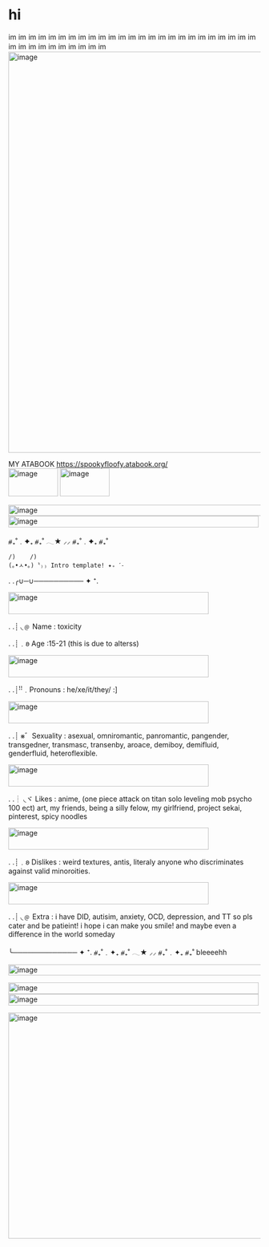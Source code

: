 # hi
<img width="16" height="16" alt="image" src="https://github.com/user-attachments/assets/542a0dcb-6104-4568-a2a7-3a36a4f50cd9" />
<img width="16" height="16" alt="image" src="https://github.com/user-attachments/assets/b746da29-1ed3-4253-95bc-37e7ea1e9383" />
<img width="16" height="16" alt="image" src="https://github.com/user-attachments/assets/cbb53715-7594-467d-82d1-f180fbd5bce2" />
<img width="16" height="16" alt="image" src="https://github.com/user-attachments/assets/2328ddb9-9cc4-420f-b254-7310bcb1798d" />
<img width="16" height="16" alt="image" src="https://github.com/user-attachments/assets/2d67f22a-39bc-45db-8a5a-76288bf981e3" />
<img width="16" height="16" alt="image" src="https://github.com/user-attachments/assets/8abbb519-774a-401e-93c5-67cd3007d311" />
<img width="16" height="16" alt="image" src="https://github.com/user-attachments/assets/cac7ead1-0f27-43a4-b716-11f5fa92a7c4" />
<img width="16" height="16" alt="image" src="https://github.com/user-attachments/assets/b2cad237-db0b-4a16-aa26-459029644e96" />
<img width="16" height="16" alt="image" src="https://github.com/user-attachments/assets/5241b9a8-0eb6-4348-9d0d-1e6c3103e14b" />
<img width="16" height="16" alt="image" src="https://github.com/user-attachments/assets/de1445c3-be43-4209-8888-254613b4ad74" />
<img width="16" height="16" alt="image" src="https://github.com/user-attachments/assets/8393c2e4-cc03-483f-a0a5-37c47a49e875" />
<img width="16" height="16" alt="image" src="https://github.com/user-attachments/assets/a2a04c10-f840-4baf-a347-b8688aaba192" />
<img width="16" height="16" alt="image" src="https://github.com/user-attachments/assets/536d5e58-9459-414e-8cc4-e51af7487d2a" />
<img width="16" height="16" alt="image" src="https://github.com/user-attachments/assets/b48504d1-f89f-4360-a9cd-b7546d3b251a" />
<img width="16" height="16" alt="image" src="https://github.com/user-attachments/assets/dafa62be-969e-47bd-bd70-c3395f4d6119" />
<img width="16" height="16" alt="image" src="https://github.com/user-attachments/assets/f2836358-66de-457f-87f6-6c0fe8b3c073" />
<img width="16" height="16" alt="image" src="https://github.com/user-attachments/assets/befc81f7-7d0a-459e-b814-48c127f65f48" />
<img width="16" height="16" alt="image" src="https://github.com/user-attachments/assets/156db104-571b-4c0e-aba6-610486fa7af1" />
<img width="16" height="16" alt="image" src="https://github.com/user-attachments/assets/d63f600e-3c2a-4ad7-8765-3a01d4f1e616" />
<img width="16" height="16" alt="image" src="https://github.com/user-attachments/assets/cf91cd86-0c7f-449c-b1f0-d4b3d3844969" />
<img width="16" height="16" alt="image" src="https://github.com/user-attachments/assets/f78dd2b8-0e7a-489e-a623-350fdf98da4a" />
<img width="16" height="16" alt="image" src="https://github.com/user-attachments/assets/23332061-abc4-4d42-95d8-b20dd32df17a" />
<img width="16" height="16" alt="image" src="https://github.com/user-attachments/assets/d75ae847-747a-4797-bf44-75a7937104aa" />
<img width="16" height="16" alt="image" src="https://github.com/user-attachments/assets/da7b7252-9389-4691-b3a3-f1347684f3c9" />
<img width="16" height="16" alt="image" src="https://github.com/user-attachments/assets/27f8dc57-53f3-4d3a-a0b5-15e2d6f57bae" />
<img width="16" height="16" alt="image" src="https://github.com/user-attachments/assets/ecd1878d-b247-4fb0-beee-83bd86691ace" />
<img width="16" height="16" alt="image" src="https://github.com/user-attachments/assets/50521109-804f-4e66-8a5d-1a75b2680a8b" />
<img width="16" height="16" alt="image" src="https://github.com/user-attachments/assets/c9bbf922-6a1a-4c7b-a127-31ab90629143" />
<img width="16" height="16" alt="image" src="https://github.com/user-attachments/assets/e3bdea30-8828-4a94-9029-f5bc65e3bf96" />
<img width="16" height="16" alt="image" src="https://github.com/user-attachments/assets/54e970cb-5c32-4c43-b4b3-4b5e6f69b755" />
<img width="16" height="16" alt="image" src="https://github.com/user-attachments/assets/ff890a64-1ee2-4b6b-8544-dc3aaf51d4d1" />
<img width="16" height="16" alt="image" src="https://github.com/user-attachments/assets/cb15bc32-d76e-43a5-8d6c-fe93c2c199da" />
<img width="16" height="16" alt="image" src="https://github.com/user-attachments/assets/88e5875a-5110-4b88-8fd2-33187116a1ea" />
<img width="16" height="16" alt="image" src="https://github.com/user-attachments/assets/4214bd17-4832-4ea2-be0d-a45ad7a46724" />
<img width="16" height="16" alt="image" src="https://github.com/user-attachments/assets/54bfe0f7-b4ff-4275-99f1-c3a23c2b62ff" />
<img width="1750" height="800" alt="image" src="https://github.com/user-attachments/assets/befd59f7-28f9-4787-b7ce-57b7e0e53b8c" />

MY ATABOOK https://spookyfloofy.atabook.org/                
<img width="99" height="56" alt="image" src="https://github.com/user-attachments/assets/96702501-1752-4b23-a862-114e8e69b5a4" />
<img width="99" height="56" alt="image" src="https://github.com/user-attachments/assets/6710328d-3d88-4554-911d-376c61ecb70e" />


<img width="600" height="22" alt="image" src="https://github.com/user-attachments/assets/331faaf3-b4fe-4384-bbdf-7761a53e26be" />
<img width="500" height="23" alt="image" src="https://github.com/user-attachments/assets/de11cfd4-acd5-4aed-9377-6ebde281be13" />


⧣₊˚﹒✦₊  ⧣₊˚  𓂃★    ⸝⸝ ⧣₊˚﹒✦₊  ⧣₊˚


    /)    /)
    (｡•ㅅ•｡)〝₎₎ Intro template! ✦₊ ˊ˗
    

. .╭∪─∪────────── ✦ ⁺.

<img width="400" height="44" alt="image" src="https://github.com/user-attachments/assets/19660849-dbab-446f-ae6d-13a68b3834af" />

. .┊ ◟﹫ Name : toxicity

. .┊﹒𐐪 Age :15-21 (this is due to alterss)

<img width="400" height="44" alt="image" src="https://github.com/user-attachments/assets/33447c92-8845-4877-8e43-f492840c24ca" />

. .┊ꜝꜝ﹒Pronouns : he/xe/it/they/ :]

<img width="400" height="44" alt="image" src="https://github.com/user-attachments/assets/b91d08fd-01cd-4001-89f2-56b51cb853c1" />

. .┊ ⨳゛Sexuality : asexual, omniromantic, panromantic, pangender, transgedner, transmasc, transenby, aroace, demiboy, demifluid, genderfluid, heteroflexible.

<img width="400" height="44" alt="image" src="https://github.com/user-attachments/assets/7f666e58-1e72-4907-b803-021834868adf" />

. .┊ ◟ヾ Likes : anime, (one piece attack on titan solo leveling mob psycho 100 ect) art, my friends, being a silly felow, my girlfriend, project sekai, pinterest, spicy noodles

<img width="400" height="44" alt="image" src="https://github.com/user-attachments/assets/71b4e430-cc45-4ed3-9757-6caaef006c82" />

. .┊﹒𐐪 Dislikes :  weird textures, antis, literaly anyone who discriminates against valid minoroities.

<img width="400" height="44" alt="image" src="https://github.com/user-attachments/assets/316b8624-5822-4f70-9fd7-9332875600d6" />


. .┊ ◟﹫ Extra : i have DID, autisim, anxiety, OCD, depression, and TT so pls cater and be patieint! i hope i can make you smile! and maybe even a difference in the world someday
   
   ╰─────────────  ✦ ⁺.
⧣₊˚﹒✦₊  ⧣₊˚  𓂃★    ⸝⸝ ⧣₊˚﹒✦₊  ⧣₊˚
bleeeehh

<img width="600" height="22" alt="image" src="https://github.com/user-attachments/assets/4cc66df7-c693-4de8-9d9f-ccb6b4bdf382" />

<img width="500" height="23" alt="image" src="https://github.com/user-attachments/assets/36759f90-f70b-4098-aa0b-7ada1048ccf2" /> <img width="500" height="23" alt="image" src="https://github.com/user-attachments/assets/98e13368-16c3-4db8-96f8-9dc0494d906d" />

<img width="1184" height="451" alt="image" src="https://github.com/user-attachments/assets/64413bd0-b6da-476f-a9cc-d84acfc0272a" />




